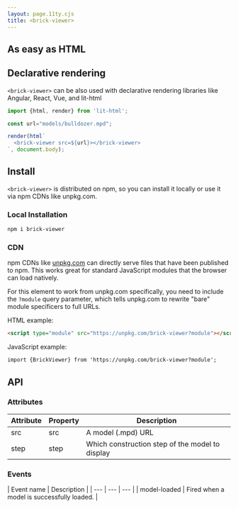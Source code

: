 ```yaml
---
layout: page.11ty.cjs
title: <brick-viewer>
---
```


## As easy as HTML

<knobs-example></knobs-example>

## Declarative rendering

<section class="columns">
  <div>

`<brick-viewer>` can be also used with declarative rendering libraries like Angular, React, Vue, and lit-html

```js
import {html, render} from 'lit-html';

const url="models/bulldozer.mpd";

render(html`
  <brick-viewer src=${url}></brick-viewer>
`, document.body);
```

  </div>
</section>

## Install

<section class="columns">
<div>

`<brick-viewer>` is distributed on npm, so you can install it locally or use it via npm CDNs like unpkg.com.

### Local Installation

```bash
npm i brick-viewer
```

### CDN

npm CDNs like [unpkg.com]() can directly serve files that have been published to npm. This works great for standard JavaScript modules that the browser can load natively.

For this element to work from unpkg.com specifically, you need to include the `?module` query parameter, which tells unpkg.com to rewrite "bare" module specificers to full URLs.

HTML example:

```html
<script type="module" src="https://unpkg.com/brick-viewer?module"></script>
```

JavaScript example:

```html
import {BrickViewer} from 'https://unpkg.com/brick-viewer?module';
```
</div>
</section>

## API

<section class="columns">
<div>

### Attributes

| Attribute | Property | Description |
| --- | --- | --- |
| src | src | A model (.mpd) URL |
| step | step | Which construction step of the model to display |

### Events

| Event name | Description |
| --- | --- | --- |
| model-loaded | Fired when a model is successfully loaded. |

</div>
</section>